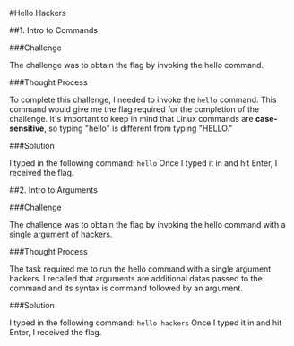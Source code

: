 #Hello Hackers

##1. Intro to Commands

###Challenge

The challenge was to obtain the flag by invoking the hello command.

###Thought Process

To complete this challenge, I needed to invoke the `hello` command. This command would give me the flag required for the completion of the challenge. It's important to keep in mind that Linux commands are **case-sensitive**, so typing "hello" is different from typing "HELLO."

###Solution

I typed in the following command:
`hello`
Once I typed it in and hit Enter, I received the flag.

##2. Intro to Arguments

###Challenge

The challenge was to obtain the flag by invoking the hello command with a single argument of hackers.

###Thought Process

The task required me to run the hello command with a single argument hackers. I recalled that arguments are additional datas passed to the command and its syntax is command followed by an argument.

###Solution

I typed in the following command:
`hello hackers`
Once I typed it in and hit Enter, I received the flag.
